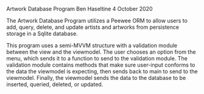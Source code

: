 Artwork Database Program
Ben Haseltine
4 October 2020

The Artwork Database Program utilizes a Peewee ORM to allow users to add, query, delete, and update artists and artworks from persistence storage in a Sqlite database.

This program uses a semi-MVVM structure with a validation module between the view and the viewmodel.
The user chooses an option from the menu, which sends it to a function to send to the validation module.
The validation module contains methods that make sure user-input conforms to the data the viewmodel is expecting, then sends back to main to send to the viewmodel.
Finally, the viewmodel sends the data to the database to be inserted, queried, deleted, or updated.
